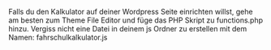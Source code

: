 Falls du den Kalkulator auf deiner Wordpress Seite einrichten willst, gehe am besten zum Theme File Editor und füge das PHP Skript zu functions.php hinzu. Vergiss nicht eine Datei in deinem js Ordner zu erstellen mit dem Namen: fahrschulkalkulator.js
